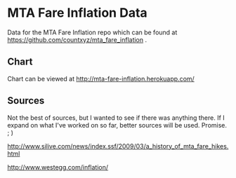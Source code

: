 # MTA Fare Inflation Data

Data for the MTA Fare Inflation repo which can be found at https://github.com/countxyz/mta_fare_inflation .

## Chart

Chart can be viewed at http://mta-fare-inflation.herokuapp.com/

## Sources

Not the best of sources, but I wanted to see if there was anything there. If I expand on what I've worked on so far, better sources will be used. Promise. ; )

http://www.silive.com/news/index.ssf/2009/03/a_history_of_mta_fare_hikes.html

http://www.westegg.com/inflation/